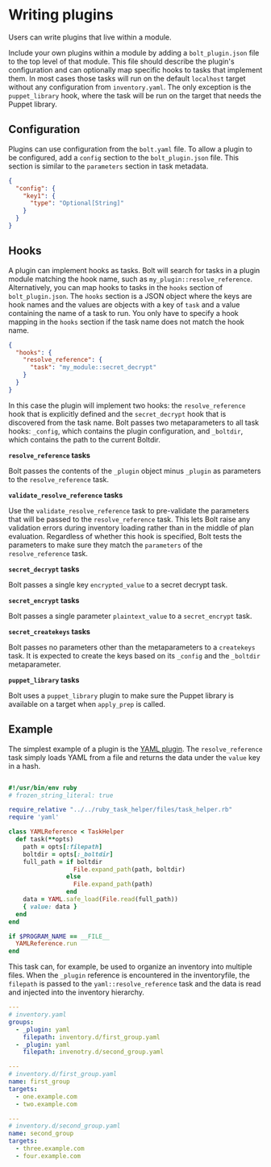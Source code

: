 # Writing plugins

Users can write plugins that live within a module.

Include your own plugins within a module by adding a `bolt_plugin.json` file to the top level of that module. This file should describe the plugin's configuration and can optionally map specific hooks to tasks that implement them. In most cases those tasks will run on the default `localhost` target without any configuration from `inventory.yaml`. The only exception is the `puppet_library` hook, where the task will be run on the target that needs the Puppet library.

## Configuration

Plugins can use configuration from the `bolt.yaml` file. To allow a plugin to be configured, add a `config` section to the `bolt_plugin.json` file. This section is similar to the `parameters` section in task metadata.

```json
{ 
  "config": {
    "key1": {
      "type": "Optional[String]" 
    } 
  } 
} 
```

## Hooks

A plugin can implement hooks as tasks. Bolt will search for tasks in a plugin module matching the hook name, such as `my_plugin::resolve_reference`. Alternatively, you can map hooks to tasks in the `hooks` section of `bolt_plugin.json`. The `hooks` section is a JSON object where the keys are hook names and the values are objects with a key of `task` and a value containing the name of a task to run. You only have to specify a hook mapping in the `hooks` section if the task name does not match the hook name.

```json
{
  "hooks": {
    "resolve_reference": {
      "task": "my_module::secret_decrypt"
    }
  }
}
```

In this case the plugin will implement two hooks: the `resolve_reference` hook that is explicitly defined and the `secret_decrypt` hook that is discovered from the task name. Bolt passes two metaparameters to all task hooks: `_config`, which contains the plugin configuration, and `_boltdir`, which contains the path to the current Boltdir.

**`resolve_reference` tasks**

Bolt passes the contents of the `_plugin` object minus `_plugin` as parameters to the `resolve_reference` task.

**`validate_resolve_reference` tasks**

Use the `validate_resolve_reference` task to pre-validate the parameters that will be passed to the `resolve_reference` task. This lets Bolt raise any validation errors during inventory loading rather than in the middle of plan evaluation. Regardless of whether this hook is specified, Bolt tests the parameters to make sure they match the `parameters` of the `resolve_reference` task.

**`secret_decrypt` tasks**

Bolt passes a single key `encrypted_value` to a secret decrypt task.

**`secret_encrypt` tasks**

Bolt passes a single parameter `plaintext_value` to a `secret_encrypt` task.

**`secret_createkeys` tasks**

Bolt passes no parameters other than the metaparameters to a `createkeys` task. It is expected to create the keys based on its `_config` and the `_boltdir` metaparameter.

**`puppet_library` tasks**

Bolt uses a `puppet_library` plugin to make sure the Puppet library is available on a target when `apply_prep` is called.

## Example
The simplest example of a plugin is the [YAML plugin](https://github.com/puppetlabs/puppetlabs-yaml). The `resolve_reference` task simply loads YAML from a file and returns the data under the `value` key in a hash.

```ruby

#!/usr/bin/env ruby
# frozen_string_literal: true

require_relative "../../ruby_task_helper/files/task_helper.rb"
require 'yaml'

class YAMLReference < TaskHelper
  def task(**opts)
    path = opts[:filepath]
    boltdir = opts[:_boltdir]
    full_path = if boltdir
                  File.expand_path(path, boltdir)
                else
                  File.expand_path(path)
                end
    data = YAML.safe_load(File.read(full_path))
    { value: data }
  end
end

if $PROGRAM_NAME == __FILE__
  YAMLReference.run
end
```
This task can, for example, be used to organize an inventory into multiple files. When the `_plugin` reference is encountered in the inventoryfile, the `filepath` is passed to the `yaml::resolve_reference` task and the data is read and injected into the inventory hierarchy.

```yaml
---
# inventory.yaml
groups:
  - _plugin: yaml
    filepath: inventory.d/first_group.yaml
  - _plugin: yaml
    filepath: invenotry.d/second_group.yaml
```

```yaml
---
# inventory.d/first_group.yaml
name: first_group
targets:
  - one.example.com
  - two.example.com
```

```yaml
---
# inventory.d/second_group.yaml
name: second_group
targets:
  - three.example.com
  - four.example.com
```